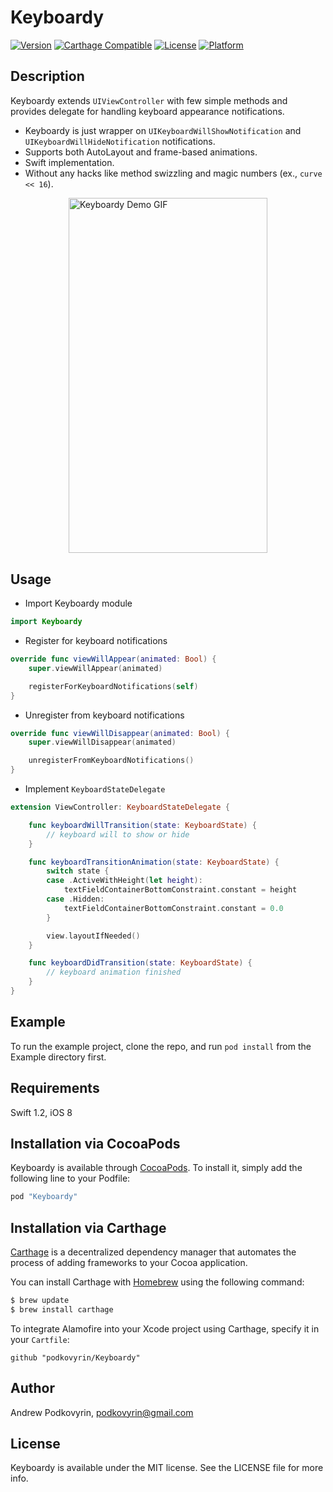# Keyboardy

[![Version](https://img.shields.io/cocoapods/v/Keyboardy.svg?style=flat)](http://cocoapods.org/pods/Keyboardy)
[![Carthage Compatible](https://img.shields.io/badge/Carthage-compatible-4BC51D.svg?style=flat)](https://github.com/Carthage/Carthage)
[![License](https://img.shields.io/cocoapods/l/Keyboardy.svg?style=flat)](http://cocoapods.org/pods/Keyboardy)
[![Platform](https://img.shields.io/cocoapods/p/Keyboardy.svg?style=flat)](http://cocoapods.org/pods/Keyboardy)

## Description

Keyboardy extends `UIViewController` with few simple methods and provides delegate for handling keyboard appearance notifications.

- Keyboardy is just wrapper on `UIKeyboardWillShowNotification` and `UIKeyboardWillHideNotification` notifications.
- Supports both AutoLayout and frame-based animations.
- Swift implementation.
- Without any hacks like method swizzling and magic numbers (ex., `curve << 16`).

<img src="https://raw.github.com/podkovyrin/Keyboardy/master/demo.gif" alt="Keyboardy Demo GIF" style="display:block; margin: 10px auto 30px auto; align:center" width="318" height="568"/>

## Usage

- Import Keyboardy module
```Swift
import Keyboardy
```

- Register for keyboard notifications
```Swift
override func viewWillAppear(animated: Bool) {
    super.viewWillAppear(animated)

    registerForKeyboardNotifications(self)
}
```

- Unregister from keyboard notifications
```Swift
override func viewWillDisappear(animated: Bool) {
    super.viewWillDisappear(animated)

    unregisterFromKeyboardNotifications()
}
```

- Implement `KeyboardStateDelegate`
```Swift
extension ViewController: KeyboardStateDelegate {

    func keyboardWillTransition(state: KeyboardState) {
        // keyboard will to show or hide
    }

    func keyboardTransitionAnimation(state: KeyboardState) {
        switch state {
        case .ActiveWithHeight(let height):
            textFieldContainerBottomConstraint.constant = height
        case .Hidden:
            textFieldContainerBottomConstraint.constant = 0.0
        }

        view.layoutIfNeeded()
    }

    func keyboardDidTransition(state: KeyboardState) {
        // keyboard animation finished
    }
}
```

## Example

To run the example project, clone the repo, and run `pod install` from the Example directory first.

## Requirements

Swift 1.2, iOS 8

## Installation via CocoaPods

Keyboardy is available through [CocoaPods](http://cocoapods.org). To install
it, simply add the following line to your Podfile:

```ruby
pod "Keyboardy"
```

## Installation via Carthage

[Carthage](https://github.com/Carthage/Carthage) is a decentralized dependency manager that automates the process of adding frameworks to your Cocoa application.

You can install Carthage with [Homebrew](http://brew.sh/) using the following command:

```bash
$ brew update
$ brew install carthage
```

To integrate Alamofire into your Xcode project using Carthage, specify it in your `Cartfile`:

```ogdl
github "podkovyrin/Keyboardy"
```

## Author

Andrew Podkovyrin, podkovyrin@gmail.com

## License

Keyboardy is available under the MIT license. See the LICENSE file for more info.
